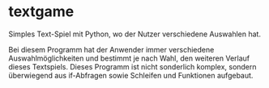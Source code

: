 # textgame
Simples Text-Spiel mit Python, wo der Nutzer verschiedene Auswahlen hat.

Bei diesem Programm hat der Anwender immer verschiedene Auswahlmöglichkeiten und bestimmt je nach Wahl, den weiteren Verlauf dieses Textspiels.
Dieses Programm ist nicht sonderlich komplex, sondern überwiegend aus if-Abfragen sowie Schleifen und Funktionen aufgebaut.
